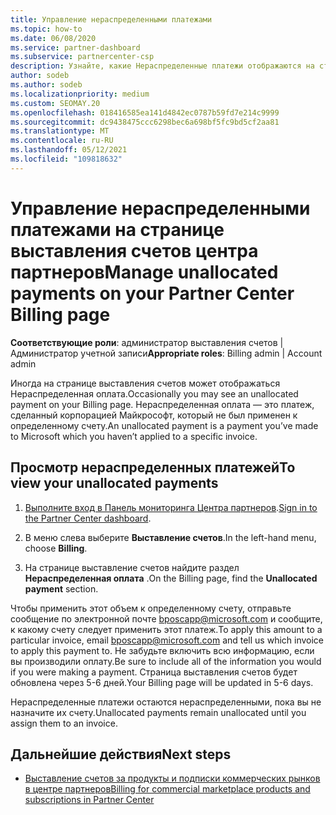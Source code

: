 ```yaml
---
title: Управление нераспределенными платежами
ms.topic: how-to
ms.date: 06/08/2020
ms.service: partner-dashboard
ms.subservice: partnercenter-csp
description: Узнайте, какие Нераспределенные платежи отображаются на странице выставления счетов центра партнеров. Узнайте, как применять их к счетам.
author: sodeb
ms.author: sodeb
ms.localizationpriority: medium
ms.custom: SEOMAY.20
ms.openlocfilehash: 018416585ea141d4842ec0787b59fd7e214c9999
ms.sourcegitcommit: dc9438475ccc6298bec6a698bf5fc9bd5cf2aa81
ms.translationtype: MT
ms.contentlocale: ru-RU
ms.lasthandoff: 05/12/2021
ms.locfileid: "109818632"
---
```

# <a name="manage-unallocated-payments-on-your-partner-center-billing-page"></a><span data-ttu-id="93368-104">Управление нераспределенными платежами на странице выставления счетов центра партнеров</span><span class="sxs-lookup"><span data-stu-id="93368-104">Manage unallocated payments on your Partner Center Billing page</span></span>

<span data-ttu-id="93368-105">**Соответствующие роли**: администратор выставления счетов | Администратор учетной записи</span><span class="sxs-lookup"><span data-stu-id="93368-105">**Appropriate roles**: Billing admin | Account admin</span></span>

<span data-ttu-id="93368-106">Иногда на странице выставления счетов может отображаться Нераспределенная оплата.</span><span class="sxs-lookup"><span data-stu-id="93368-106">Occasionally you may see an unallocated payment on your Billing page.</span></span> <span data-ttu-id="93368-107">Нераспределенная оплата — это платеж, сделанный корпорацией Майкрософт, который не был применен к определенному счету.</span><span class="sxs-lookup"><span data-stu-id="93368-107">An unallocated payment is a payment you’ve made to Microsoft which you haven’t applied to a specific invoice.</span></span>

## <a name="to-view-your-unallocated-payments"></a><span data-ttu-id="93368-108">Просмотр нераспределенных платежей</span><span class="sxs-lookup"><span data-stu-id="93368-108">To view your unallocated payments</span></span>

1. <span data-ttu-id="93368-109">[Выполните вход в Панель мониторинга Центра партнеров](https://partner.microsoft.com/dashboard/home).</span><span class="sxs-lookup"><span data-stu-id="93368-109">[Sign in to the Partner Center dashboard](https://partner.microsoft.com/dashboard/home).</span></span>

2. <span data-ttu-id="93368-110">В меню слева выберите **Выставление счетов**.</span><span class="sxs-lookup"><span data-stu-id="93368-110">In the left-hand menu, choose **Billing**.</span></span>

3. <span data-ttu-id="93368-111">На странице выставление счетов найдите раздел **Нераспределенная оплата** .</span><span class="sxs-lookup"><span data-stu-id="93368-111">On the Billing page, find the **Unallocated payment** section.</span></span> 

<span data-ttu-id="93368-112">Чтобы применить этот объем к определенному счету, отправьте сообщение по электронной почте bposcapp@microsoft.com и сообщите, к какому счету следует применить этот платеж.</span><span class="sxs-lookup"><span data-stu-id="93368-112">To apply this amount to a particular invoice, email bposcapp@microsoft.com and tell us which invoice to apply this payment to.</span></span> <span data-ttu-id="93368-113">Не забудьте включить всю информацию, если вы производили оплату.</span><span class="sxs-lookup"><span data-stu-id="93368-113">Be sure to include all of the information you would if you were making a payment.</span></span> <span data-ttu-id="93368-114">Страница выставления счетов будет обновлена через 5-6 дней.</span><span class="sxs-lookup"><span data-stu-id="93368-114">Your Billing page will be updated in 5-6 days.</span></span> 

<span data-ttu-id="93368-115">Нераспределенные платежи остаются нераспределенными, пока вы не назначите их счету.</span><span class="sxs-lookup"><span data-stu-id="93368-115">Unallocated payments remain unallocated until you assign them to an invoice.</span></span> 

## <a name="next-steps"></a><span data-ttu-id="93368-116">Дальнейшие действия</span><span class="sxs-lookup"><span data-stu-id="93368-116">Next steps</span></span>

- [<span data-ttu-id="93368-117">Выставление счетов за продукты и подписки коммерческих рынков в центре партнеров</span><span class="sxs-lookup"><span data-stu-id="93368-117">Billing for commercial marketplace products and subscriptions in Partner Center</span></span>](csp-commercial-marketplace-billing.md)